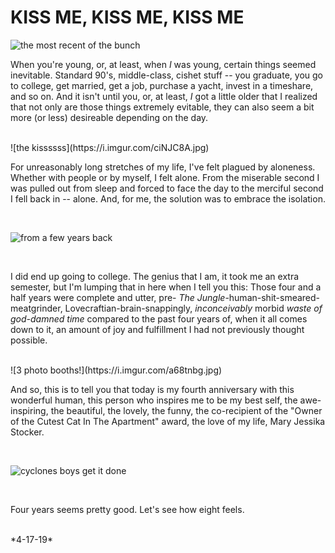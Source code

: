 KISS ME, KISS ME, KISS ME
===

![the most recent of the bunch](https://i.imgur.com/67EALOI.jpg)

When you're young, or, at least, when _I_ was young, certain things seemed inevitable. Standard 90's, middle-class, cishet stuff -- you graduate, you go to college, get married, get a job, purchase a yacht, invest in a timeshare, and so on. And it isn't until you, or, at least, _I_ got a little older that I realized that not only are those things extremely evitable, they can also seem a bit more (or less) desireable depending on the day. 

<br />
![the kissssss](https://i.imgur.com/ciNJC8A.jpg)
<br />

For unreasonably long stretches of my life, I've felt plagued by aloneness. Whether with people or by myself, I felt alone. From the miserable second I was pulled out from sleep and forced to face the day to the merciful second I fell back in -- alone. And, for me, the solution was to embrace the isolation. 

<br />

![from a few years back](https://i.imgur.com/FDuhGB7.jpg)

<br />

I did end up going to college. The genius that I am, it took me an extra semester, but I'm lumping that in here when I tell you this: Those four and a half years were complete and utter, pre- _The Jungle_-human-shit-smeared-meatgrinder, Lovecraftian-brain-snappingly, _inconceivably_ morbid _waste of god-damned time_ compared to the past four years of, when it all comes down to it, an amount of joy and fulfillment I had not previously thought possible.

<br />
![3 photo booths!](https://i.imgur.com/a68tnbg.jpg)
<br />

And so, this is to tell you that today is my fourth anniversary with this wonderful human, this person who inspires me to be my best self, the awe-inspiring, the beautiful, the lovely, the funny, the co-recipient of the "Owner of the Cutest Cat In The Apartment" award, the love of my life, Mary Jessika Stocker. 

<br />

![cyclones boys get it done](https://i.imgur.com/tPUoUqO.jpg)

<br />

Four years seems pretty good. Let's see how eight feels.

<br />
*4-17-19*